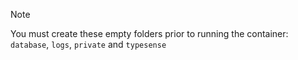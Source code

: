>[!NOTE]
You must create these empty folders prior to running the container: `database`, `logs`, `private` and `typesense`
